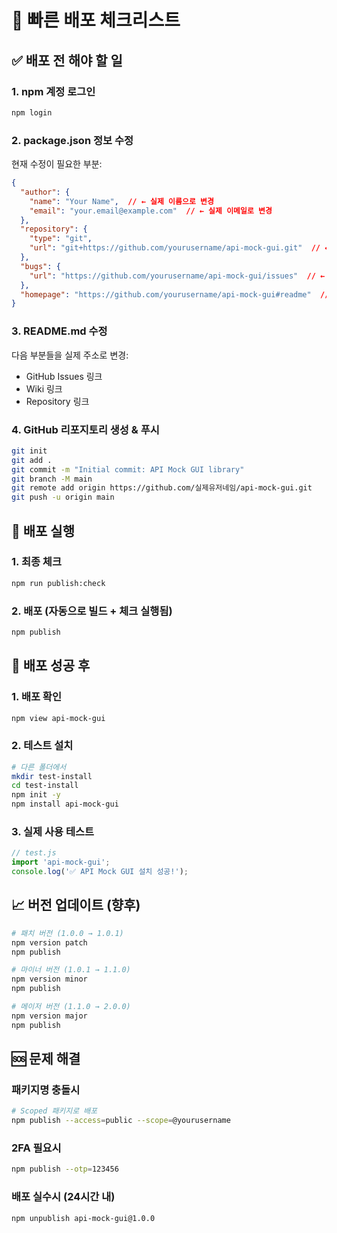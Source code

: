 # 🚀 빠른 배포 체크리스트

## ✅ 배포 전 해야 할 일

### 1. npm 계정 로그인
```bash
npm login
```

### 2. package.json 정보 수정
현재 수정이 필요한 부분:
```json
{
  "author": {
    "name": "Your Name",  // ← 실제 이름으로 변경
    "email": "your.email@example.com"  // ← 실제 이메일로 변경
  },
  "repository": {
    "type": "git",
    "url": "git+https://github.com/yourusername/api-mock-gui.git"  // ← 실제 GitHub URL
  },
  "bugs": {
    "url": "https://github.com/yourusername/api-mock-gui/issues"  // ← 실제 GitHub URL
  },
  "homepage": "https://github.com/yourusername/api-mock-gui#readme"  // ← 실제 GitHub URL
}
```

### 3. README.md 수정
다음 부분들을 실제 주소로 변경:
- GitHub Issues 링크
- Wiki 링크
- Repository 링크

### 4. GitHub 리포지토리 생성 & 푸시
```bash
git init
git add .
git commit -m "Initial commit: API Mock GUI library"
git branch -M main
git remote add origin https://github.com/실제유저네임/api-mock-gui.git
git push -u origin main
```

## 🚀 배포 실행

### 1. 최종 체크
```bash
npm run publish:check
```

### 2. 배포 (자동으로 빌드 + 체크 실행됨)
```bash
npm publish
```

## 🎉 배포 성공 후

### 1. 배포 확인
```bash
npm view api-mock-gui
```

### 2. 테스트 설치
```bash
# 다른 폴더에서
mkdir test-install
cd test-install
npm init -y
npm install api-mock-gui
```

### 3. 실제 사용 테스트
```javascript
// test.js
import 'api-mock-gui';
console.log('✅ API Mock GUI 설치 성공!');
```

## 📈 버전 업데이트 (향후)

```bash
# 패치 버전 (1.0.0 → 1.0.1)
npm version patch
npm publish

# 마이너 버전 (1.0.1 → 1.1.0)
npm version minor
npm publish

# 메이저 버전 (1.1.0 → 2.0.0)
npm version major
npm publish
```

## 🆘 문제 해결

### 패키지명 충돌시
```bash
# Scoped 패키지로 배포
npm publish --access=public --scope=@yourusername
```

### 2FA 필요시
```bash
npm publish --otp=123456
```

### 배포 실수시 (24시간 내)
```bash
npm unpublish api-mock-gui@1.0.0
``` 